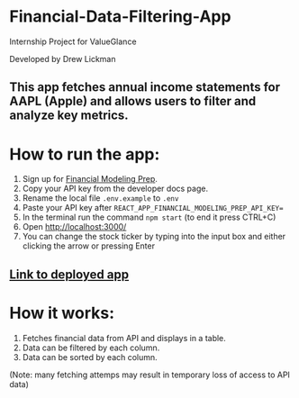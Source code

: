 # Financial-Data-Filtering-App
Internship Project for ValueGlance

Developed by Drew Lickman

This app fetches annual income statements for AAPL (Apple) and allows users to filter and analyze key metrics.
---

# How to run the app:
1. Sign up for [Financial Modeling Prep](https://site.financialmodelingprep.com/developer/docs).
2. Copy your API key from the developer docs page.
3. Rename the local file `.env.example` to `.env`
4. Paste your API key after `REACT_APP_FINANCIAL_MODELING_PREP_API_KEY=`
5. In the terminal run the command `npm start` (to end it press CTRL+C)
6. Open [http://localhost:3000/](http://localhost:3000/)
7. You can change the stock ticker by typing into the input box and either clicking the arrow or pressing Enter

## [Link to deployed app](https://valueglance.com/)

# How it works:
1. Fetches financial data from API and displays in a table.
2. Data can be filtered by each column.
3. Data can be sorted by each column.

(Note: many fetching attemps may result in temporary loss of access to API data)